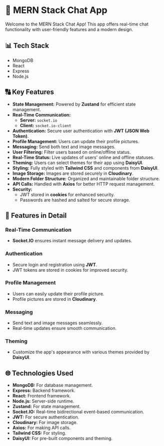 # 📢 MERN Stack Chat App

Welcome to the MERN Stack Chat App! This app offers real-time chat functionality with user-friendly features and a modern design.

## 📊 Tech Stack
- MongoDB
- React
- Express
- Node.js

## 🔠 Key Features
- **State Management:** Powered by **Zustand** for efficient state management.
- **Real-Time Communication:**
  - **Server:** `socket.io`
  - **Client:** `socket.io-client`
- **Authentication:** Secure user authentication with **JWT (JSON Web Token)**.
- **Profile Management:** Users can update their profile pictures.
- **Messaging:** Send both text and image messages.
- **User Filtering:** Filter users based on online/offline status.
- **Real-Time Status:** Live updates of users' online and offline statuses.
- **Theming:** Users can select themes for their app using **DaisyUI**.
- **Styling:** Fully styled with **Tailwind CSS** and components from **DaisyUI**.
- **Image Storage:** Images are stored securely in **Cloudinary**.
- **Modern Folder Structure:** Organized and maintainable folder structure.
- **API Calls:** Handled with **Axios** for better HTTP request management.
- **Security:**
  - JWT stored in **cookies** for enhanced security.
  - Passwords are hashed and salted for secure storage.


## 🔄 Features in Detail

### Real-Time Communication
- **Socket.IO** ensures instant message delivery and updates.

### Authentication
- Secure login and registration using **JWT**.
- JWT tokens are stored in cookies for improved security.

### Profile Management
- Users can easily update their profile picture.
- Profile pictures are stored in **Cloudinary**.

### Messaging
- Send text and image messages seamlessly.
- Real-time updates ensure smooth communication.

### Theming
- Customize the app's appearance with various themes provided by **DaisyUI**.

## 🌐 Technologies Used
- **MongoDB:** For database management.
- **Express:** Backend framework.
- **React:** Frontend framework.
- **Node.js:** Server-side runtime.
- **Zustand:** For state management.
- **Socket.IO:** Real-time bidirectional event-based communication.
- **JWT:** For secure authentication.
- **Cloudinary:** For image storage.
- **Axios:** For making API calls.
- **Tailwind CSS:** For styling.
- **DaisyUI:** For pre-built components and theming.

